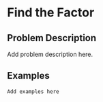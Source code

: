 # Find the Factor

## Problem Description

Add problem description here.

## Examples

```
Add examples here
```
